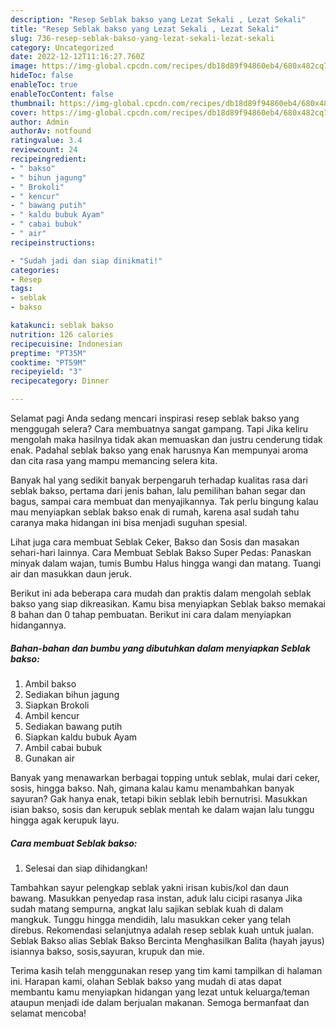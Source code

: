 ```yaml
---
description: "Resep Seblak bakso yang Lezat Sekali , Lezat Sekali"
title: "Resep Seblak bakso yang Lezat Sekali , Lezat Sekali"
slug: 736-resep-seblak-bakso-yang-lezat-sekali-lezat-sekali
category: Uncategorized
date: 2022-12-12T11:16:27.760Z
image: https://img-global.cpcdn.com/recipes/db18d89f94860eb4/680x482cq70/seblak-bakso-foto-resep-utama.jpg
hideToc: false
enableToc: true
enableTocContent: false
thumbnail: https://img-global.cpcdn.com/recipes/db18d89f94860eb4/680x482cq70/seblak-bakso-foto-resep-utama.jpg
cover: https://img-global.cpcdn.com/recipes/db18d89f94860eb4/680x482cq70/seblak-bakso-foto-resep-utama.jpg
author: Admin
authorAv: notfound
ratingvalue: 3.4
reviewcount: 24
recipeingredient:
- " bakso"
- " bihun jagung"
- " Brokoli"
- " kencur"
- " bawang putih"
- " kaldu bubuk Ayam"
- " cabai bubuk"
- " air"
recipeinstructions:

- "Sudah jadi dan siap dinikmati!"
categories:
- Resep
tags:
- seblak
- bakso

katakunci: seblak bakso 
nutrition: 126 calories
recipecuisine: Indonesian
preptime: "PT35M"
cooktime: "PT59M"
recipeyield: "3"
recipecategory: Dinner

---
```



Selamat pagi Anda sedang mencari inspirasi resep seblak bakso yang menggugah selera? Cara membuatnya sangat gampang. Tapi Jika keliru mengolah maka hasilnya tidak akan memuaskan dan justru cenderung tidak enak. Padahal seblak bakso yang enak harusnya Kan mempunyai aroma dan cita rasa yang mampu memancing selera kita.


Banyak hal yang sedikit banyak berpengaruh terhadap kualitas rasa dari seblak bakso, pertama dari jenis bahan, lalu pemilihan bahan segar dan bagus, sampai cara membuat dan menyajikannya. Tak perlu bingung kalau mau menyiapkan seblak bakso enak di rumah, karena asal sudah tahu caranya maka hidangan ini bisa menjadi suguhan spesial.

Lihat juga cara membuat Seblak Ceker, Bakso dan Sosis dan masakan sehari-hari lainnya. Cara Membuat Seblak Bakso Super Pedas: Panaskan minyak dalam wajan, tumis Bumbu Halus hingga wangi dan matang. Tuangi air dan masukkan daun jeruk.


Berikut ini ada beberapa cara mudah dan praktis dalam mengolah seblak bakso yang siap dikreasikan. Kamu bisa menyiapkan Seblak bakso memakai 8 bahan dan 0 tahap pembuatan. Berikut ini cara dalam menyiapkan hidangannya.

<!--inarticleads1-->

##### Bahan-bahan dan bumbu yang dibutuhkan dalam menyiapkan Seblak bakso:

1. Ambil  bakso
1. Sediakan  bihun jagung
1. Siapkan  Brokoli
1. Ambil  kencur
1. Sediakan  bawang putih
1. Siapkan  kaldu bubuk Ayam
1. Ambil  cabai bubuk
1. Gunakan  air


Banyak yang menawarkan berbagai topping untuk seblak, mulai dari ceker, sosis, hingga bakso. Nah, gimana kalau kamu menambahkan banyak sayuran? Gak hanya enak, tetapi bikin seblak lebih bernutrisi. Masukkan isian bakso, sosis dan kerupuk seblak mentah ke dalam wajan lalu tunggu hingga agak kerupuk layu. 

<!--inarticleads2-->

##### Cara membuat Seblak bakso:


1. Selesai dan siap dihidangkan!

Tambahkan sayur pelengkap seblak yakni irisan kubis/kol dan daun bawang. Masukkan penyedap rasa instan, aduk lalu cicipi rasanya Jika sudah matang sempurna, angkat lalu sajikan seblak kuah di dalam mangkuk. Tunggu hingga mendidih, lalu masukkan ceker yang telah direbus. Rekomendasi selanjutnya adalah resep seblak kuah untuk jualan. Seblak Bakso alias Seblak Bakso Bercinta Menghasilkan Balita (hayah jayus) isiannya bakso, sosis,sayuran, krupuk dan mie. 

Terima kasih telah menggunakan resep yang tim kami tampilkan di halaman ini. Harapan kami, olahan Seblak bakso yang mudah di atas dapat membantu kamu menyiapkan hidangan yang lezat untuk keluarga/teman ataupun menjadi ide dalam berjualan makanan. Semoga bermanfaat dan selamat mencoba!
